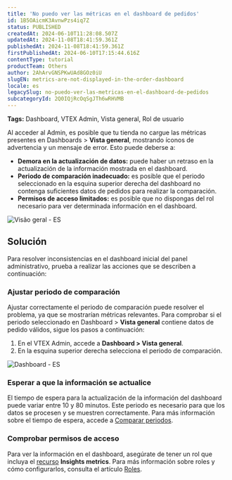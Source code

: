 ```yaml
---
title: 'No puedo ver las métricas en el dashboard de pedidos'
id: 1B5OAicmK3AvnwPzs4iq7Z
status: PUBLISHED
createdAt: 2024-06-10T11:28:08.507Z
updatedAt: 2024-11-08T18:41:59.361Z
publishedAt: 2024-11-08T18:41:59.361Z
firstPublishedAt: 2024-06-10T17:15:44.616Z
contentType: tutorial
productTeam: Others
author: 2AhArvGNSPKwUAd8GOz0iU
slugEN: metrics-are-not-displayed-in-the-order-dashboard
locale: es
legacySlug: no-puedo-ver-las-metricas-en-el-dashboard-de-pedidos
subcategoryId: 2Q0IQjRcOqSgJTh6wRHVMB
---
```


**Tags:** Dashboard, VTEX Admin, Vista general, Rol de usuario

Al acceder al Admin, es posible que tu tienda no cargue las métricas presentes en Dashboards > **Vista general**, mostrando íconos de advertencia y un mensaje de error. Esto puede deberse a:

- **Demora en la actualización de datos:** puede haber un retraso en la actualización de la información mostrada en el dashboard.
- **Periodo de comparación inadecuado:** es posible que el periodo seleccionado en la esquina superior derecha del dashboard no contenga suficientes datos de pedidos para realizar la comparación.
- **Permisos de acceso limitados:** es posible que no dispongas del rol necesario para ver determinada información en el dashboard.

![Visão geral - ES](https://images.ctfassets.net/alneenqid6w5/29XRCPWPEnqdR79xKebzv/ab4d1113340d7b941580edc9dc7dacc5/Vis_o_geral_-_ES.png)

## Solución
Para resolver inconsistencias en el dashboard inicial del panel administrativo, prueba a realizar las acciones que se describen a continuación:

### Ajustar periodo de comparación
Ajustar correctamente el periodo de comparación puede resolver el problema, ya que se mostrarían métricas relevantes. Para comprobar si el periodo seleccionado en Dashboard > **Vista general** contiene datos de pedido válidos, sigue los pasos a continuación:

1. En el VTEX Admin, accede a **Dashboard > Vista general**.
2. En la esquina superior derecha selecciona el periodo de comparación.

![Dashboard - ES](https://images.ctfassets.net/alneenqid6w5/6JTwTAXr2d4M16xQK6fE8x/352e042a451953fe735d06b1160ae2d9/Dashboard_-_ES.png)

### Esperar a que la información se actualice
El tiempo de espera para la actualización de la información del dashboard puede variar entre 10 y 80 minutos. Este periodo es necesario para que los datos se procesen y se muestren correctamente. Para más información sobre el tiempo de espera, accede a [Comparar periodos](/es/tutorial/visao-geral-da-loja--P8ahguoRs0U3PzmXg2wuQ?&utm_source=autocomplete#comparacao-de-periodos).

### Comprobar permisos de acceso
Para ver la información en el dashboard, asegúrate de tener un rol que incluya el [recurso](/es/tutorial/recursos-do-license-manager--3q6ztrC8YynQf6rdc6euk3) **Insights metrics**. Para más información sobre roles y cómo configurarlos, consulta el artículo [Roles](/es/tutorial/perfis-de-acesso--7HKK5Uau2H6wxE1rH5oRbc).
